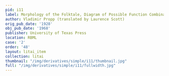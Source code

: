 ```yaml
---
pid: i11
label: Morphology of the Folktale, Diagram of Possible Function Combinations
author: Vladimir Propp (translated by Laurence Scott)
orig_pub_date: '1928'
obj_pub_date: '1968'
publisher: University of Texas Press
location: RBML
case: '2'
order: '48'
layout: litai_item
collection: litai
thumbnail: "/img/derivatives/simple/i11/thumbnail.jpg"
full: "/img/derivatives/simple/i11/fullwidth.jpg"
---
```

